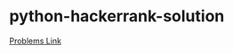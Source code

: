 # python-hackerrank-solution

[Problems Link](https://www.hackerrank.com/domains/python?badge_type=python)
